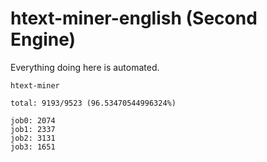 # htext-miner-english (Second Engine)

Everything doing here is automated.

```
htext-miner

total: 9193/9523 (96.53470544996324%)

job0: 2074
job1: 2337
job2: 3131
job3: 1651
```